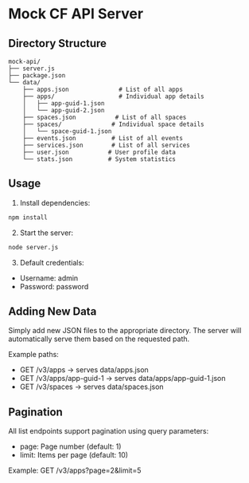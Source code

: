 # Mock CF API Server

## Directory Structure
```
mock-api/
├── server.js
├── package.json
└── data/
    ├── apps.json              # List of all apps
    ├── apps/                  # Individual app details
    │   ├── app-guid-1.json
    │   └── app-guid-2.json
    ├── spaces.json           # List of all spaces
    ├── spaces/              # Individual space details
    │   └── space-guid-1.json
    ├── events.json          # List of all events
    ├── services.json        # List of all services
    ├── user.json           # User profile data
    └── stats.json          # System statistics
```

## Usage

1. Install dependencies:
```bash
npm install
```

2. Start the server:
```bash
node server.js
```

3. Default credentials:
- Username: admin
- Password: password

## Adding New Data

Simply add new JSON files to the appropriate directory. The server will automatically serve them based on the requested path.

Example paths:
- GET /v3/apps -> serves data/apps.json
- GET /v3/apps/app-guid-1 -> serves data/apps/app-guid-1.json
- GET /v3/spaces -> serves data/spaces.json

## Pagination

All list endpoints support pagination using query parameters:
- page: Page number (default: 1)
- limit: Items per page (default: 10)

Example: GET /v3/apps?page=2&limit=5